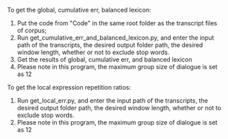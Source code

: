 To get the global, cumulative err, balanced lexicon:
  1. Put the code from "Code" in the same root folder as the transcript files of corpus;
  2. Run get_cumulative_err_and_balanced_lexicon.py, and enter the input path of the transcripts, the desired output folder path, the desired window length, whether or not to exclude stop words.
  3. Get the results of global, cumulative err, and balanced lexicon
  4. Please note in this program, the maximum group size of dialogue is set as 12
 
 
To get the local expression repetition ratios:
  1. Run get_local_err.py, and enter the input path of the transcripts, the desired output folder path, the desired window length, whether or not to exclude stop words.
  2. Please note in this program, the maximum group size of dialogue is set as 12
